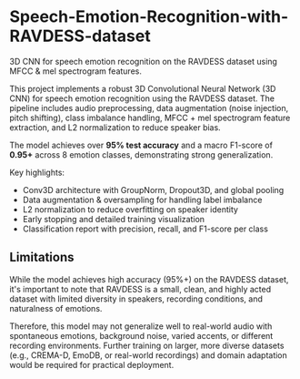 # Speech-Emotion-Recognition-with-RAVDESS-dataset
3D CNN for speech emotion recognition on the RAVDESS dataset using MFCC &amp; mel spectrogram features.

This project implements a robust 3D Convolutional Neural Network (3D CNN) for speech emotion recognition using the RAVDESS dataset. The pipeline includes audio preprocessing, data augmentation (noise injection, pitch shifting), class imbalance handling, MFCC + mel spectrogram feature extraction, and L2 normalization to reduce speaker bias.

The model achieves over **95% test accuracy** and a macro F1-score of **0.95+** across 8 emotion classes, demonstrating strong generalization.

Key highlights:
- Conv3D architecture with GroupNorm, Dropout3D, and global pooling
- Data augmentation & oversampling for handling label imbalance
- L2 normalization to reduce overfitting on speaker identity
- Early stopping and detailed training visualization
- Classification report with precision, recall, and F1-score per class

## Limitations

While the model achieves high accuracy (95%+) on the RAVDESS dataset, it's important to note that RAVDESS is a small, clean, and highly acted dataset with limited diversity in speakers, recording conditions, and naturalness of emotions.

Therefore, this model may not generalize well to real-world audio with spontaneous emotions, background noise, varied accents, or different recording environments. Further training on larger, more diverse datasets (e.g., CREMA-D, EmoDB, or real-world recordings) and domain adaptation would be required for practical deployment.
